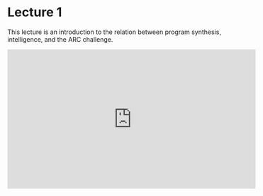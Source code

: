 # Lecture 1

This lecture is an introduction to the relation between program synthesis, intelligence, and the ARC challenge.

<iframe width="560" height="315" src="https://www.youtube.com/embed/_yZqMuqD4Po?si=toOLveEvIqZ-y9p-" title="Lecture 1" frameborder="0" allow="accelerometer; autoplay; clipboard-write; encrypted-media; gyroscope; picture-in-picture; web-share" referrerpolicy="strict-origin-when-cross-origin" allowfullscreen></iframe>

